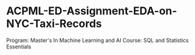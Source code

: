 # ACPML-ED-Assignment-EDA-on-NYC-Taxi-Records
Program: Master's In Machine Learning and AI Course: SQL and Statistics Essentials

